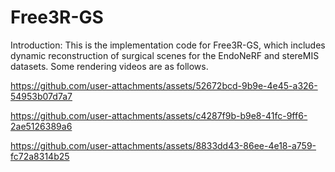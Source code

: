 # Free3R-GS

Introduction:
This is the implementation code for Free3R-GS, which includes dynamic reconstruction of surgical scenes for the EndoNeRF and stereMIS datasets. Some rendering videos are as follows.

https://github.com/user-attachments/assets/52672bcd-9b9e-4e45-a326-54953b07d7a7



https://github.com/user-attachments/assets/c4287f9b-b9e8-41fc-9ff6-2ae5126389a6



https://github.com/user-attachments/assets/8833dd43-86ee-4e18-a759-fc72a8314b25

